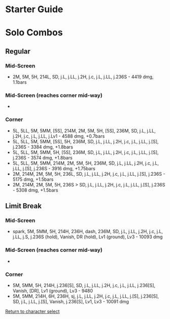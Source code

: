 # Starter Guide

# Solo Combos  

## Regular

### Mid-Screen

- 2M, 5M, 5H, 214L, SD, j.L, j.LL, j.2H, j.c, j.L, j.LL, j.236S - 4419 dmg, 1.1bars

### Mid-Screen (reaches corner mid-way)

- 

### Corner

- 5L, 5LL, 5M, 5MM, [5S], 214M, 2M, 5M, 5H, [5S], 236M, SD, j.L, j.LL, j.2H, j.c, j.L, j.LL, j.Lv1 - 4588 dmg, +0.7bars
- 5L, 5LL, 5M, 5MM, [5S], 5H, 236M, SD, j.L, j.LL, j.2H, j.c, j.L, j.LL, j.[S], j.236S - 3384 dmg, +1.8bars
- 5L, 5LL, 5M, 5MM, 5H, [5S], 236M, SD, j.L, j.LL, j.2H, j.c, j.L, j.LL, j.[S], j.236S - 3574 dmg, +1.8bars
- 5L, 5LL, 5M, 5MM, 214M, 2M, 5M, 5H, 236M, SD, j.L, j.LL, j.2H, j.c, j.L, j.LL, j.[S], j.236S - 3916 dmg, +1.75bars
- 2M, 214M, 2M, 5M, 5H, 236L, SD, j.L, j.LL, j.2H, j.c, j.L, j.LL, j.[S], j.236S - 5175 dmg, +1.5bars
- 2M, 214M, 2M, 5M, 5H, 236S > SD, j.L, j.LL, j.2H, j.c, j.L, j.LL, j.[S], j.236S - 5308 dmg, +1.5bars

## Limit Break

### Mid-Screen

- spark, 5M, 5MM, 5H, 214H, 236H, dash, 236M, SD, j.L, j.LL, j.2H, j.c, j.L, j.LL, j.S, j.236S \(hold\), Vanish, DR \(hold\), Lv1 \(ground\), Lv3 - 10093 dmg

### Mid-Screen (reaches corner mid-way)

- 

### Corner

- 5M, 5MM, 5H, 214H, j.236\[S\], SD, j.L, j.LL, j.2H, j.c, j.L, j.LL, j.236\[S\], Vanish, \[DR\], Lv1 \(ground\), Lv3 - 9480
- 5M, 5MM, 214H, 6H, 236H, sj, j.L, j.LL, j.2H, j.c, j.L, j.LL, j.\[S\], j.236\[S\], SD, j.L, j.LL, j.\[S\], Vanish, j.236\[S\], Lv1, Lv3 - 10091 dmg

[Return to character select](./index.md)  